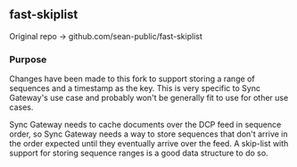 ##  fast-skiplist

Original repo -> github.com/sean-public/fast-skiplist

### Purpose

Changes have been made to this fork to support storing a range of sequences and a timestamp as the key. This is very 
specific to Sync Gateway's use case and probably won't be generally fit to use for other use cases.

Sync Gateway needs to cache documents over the DCP feed in sequence order, so Sync Gateway needs a way to 
store sequences that don't arrive in the order expected until they eventually arrive over the feed. A skip-list 
with support for storing sequence ranges is a good data structure to do so.

